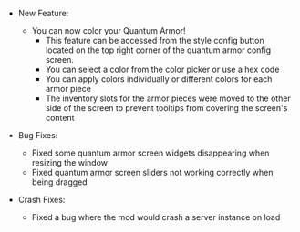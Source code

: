 * New Feature:
  - You can now color your Quantum Armor!
    - This feature can be accessed from the style config button located on the top right corner of the quantum armor config screen.
    - You can select a color from the color picker or use a hex code
    - You can apply colors individually or different colors for each armor piece
    - The inventory slots for the armor pieces were moved to the other side of the screen to prevent tooltips from covering the screen's content

* Bug Fixes:
  - Fixed some quantum armor screen widgets disappearing when resizing the window
  - Fixed quantum armor screen sliders not working correctly when being dragged

* Crash Fixes:
  - Fixed a bug where the mod would crash a server instance on load
